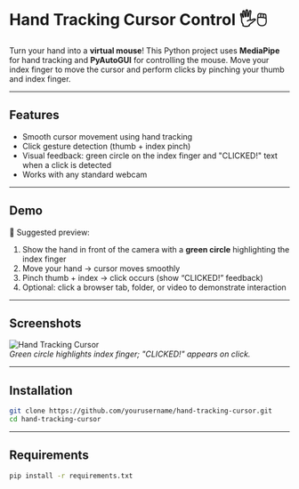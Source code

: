 # Hand Tracking Cursor Control 🖐️🖱️

Turn your hand into a **virtual mouse**! This Python project uses **MediaPipe** for hand tracking and **PyAutoGUI** for controlling the mouse. Move your index finger to move the cursor and perform clicks by pinching your thumb and index finger.

---

## Features

- Smooth cursor movement using hand tracking  
- Click gesture detection (thumb + index pinch)  
- Visual feedback: green circle on the index finger and "CLICKED!" text when a click is detected  
- Works with any standard webcam  

---

## Demo

🎥 Suggested preview:  

1. Show the hand in front of the camera with a **green circle** highlighting the index finger  
2. Move your hand → cursor moves smoothly  
3. Pinch thumb + index → click occurs (show “CLICKED!” feedback)  
4. Optional: click a browser tab, folder, or video to demonstrate interaction  

---

## Screenshots

![Hand Tracking Cursor](screenshots/demo.png)  
*Green circle highlights index finger; "CLICKED!" appears on click.*

---

## Installation

```bash
git clone https://github.com/yourusername/hand-tracking-cursor.git
cd hand-tracking-cursor
```

---

## Requirements

```bash
pip install -r requirements.txt

